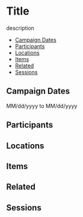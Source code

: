 # Title

description

- [Campaign Dates](#Campaign%20Dates)
- [Participants](#Participants)
- [Locations](#Locations)
- [Items](#Items)
- [Related](#Related)
- [Sessions](#Sessions)

## Campaign Dates
MM/dd/yyyy to MM/dd/yyyy

## Participants


## Locations


## Items


## Related


## Sessions
